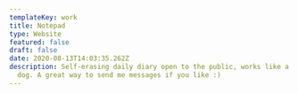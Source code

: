 ```yaml
---
templateKey: work
title: Notepad
type: Website
featured: false
draft: false
date: 2020-08-13T14:03:35.262Z
description: Self-erasing daily diary open to the public, works like a google
  dog. A great way to send me messages if you like :)
---
```


